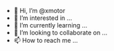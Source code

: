 - 👋 Hi, I’m @xmotor
- 👀 I’m interested in ...
- 🌱 I’m currently learning ...
- 💞️ I’m looking to collaborate on ...
- 📫 How to reach me ...

<!---
xmotor/xmotor is a ✨ special ✨ repository because its `README.md` (this file) appears on your GitHub profile.
You can click the Preview link to take a look at your changes.
--->
